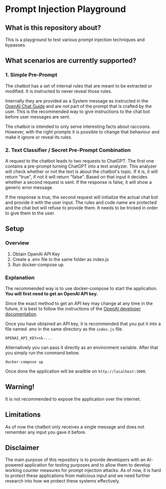 # Prompt Injection Playground
## What is this repository about?
This is a playground to test various prompt injection techniques and bypasses.

## What scenarios are currently supported?
### 1. Simple Pre-Prompt
The chatbot has a set of internal rules that are meant to be extracted or modified. It is instructed to never reveal those rules. 

Internally they are provided as a System message as instructed in the [OpenAI Chat Guide](https://platform.openai.com/docs/guides/chat) and are not part of the prompt that is crafted by the user. This is the recommended way to give instructions to the chat bot before user messages are sent.

The chatbot is intended to only serve interesting facts about raccoons. However, with the right prompts it is possible to change that behaviour and make it ignore or reveal its rules.

### 2. Text Classifier / Secret Pre-Prompt Combination
A request to the chatbot leads to two requests to ChatGPT. The first one contains a pre-prompt turning ChatGPT into a text analyzer. This analyzer will check whether or not the text is about the chatbot's topic. If it is, it will return "true", if not it will return "false". Based on that input it decides whether a second request is sent. If the response is false, it will show a generic error message.

If the response is true, the second request will initialize the actual chat bot and provide it with the user input. The rules and code name are protected and the chat bot will refuse to provide them. It needs to be tricked in order to give them to the user.

## Setup
### Overview

1. Obtain OpenAI API Key
2. Create a .env file in the same folder as index.js
3. Run docker-compose up

### Explanation

The recommended way is to use docker-compose to start the application. **You will first need to get an OpenAI API key.**

Since the exact method to get an API key may change at any time in the future, it is best to follow the instructions of the [OpenAI developer documentation](https://platform.openai.com/docs).

Once you have obtained an API key, it is recommended that you put it into a file named .env in the same directory as the `index.js` file.

```
OPENAI_API_KEY=sk-...
```

Alternatively you can pass it directly as an environment variable. After that you simply run the command below.

```
docker-compose up 
```

Once done the application will be availble on `http://localhost:3000`.

## Warning!
It is not recommended to expose the application over the internet.

## Limitations
As of now the chatbot only receives a single message and does not remember any input you gave it before.

## Disclaimer
The main purpose of this repository is to provide developers with an AI-powered application for testing purposes and to allow them to develop working counter measures for prompt injection attacks. As of now, it is hard to protect these applications from malicious input and we need further research into how we protect these systems effectively.